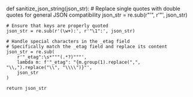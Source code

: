 def sanitize_json_string(json_str):
    # Replace single quotes with double quotes for general JSON compatibility
    json_str = re.sub(r"'", r'"', json_str)

    # Ensure that keys are properly quoted
    json_str = re.sub(r'(\w+):', r'"\1":', json_str)

    # Handle special characters in the _etag field
    # Specifically match the _etag field and replace its content
    json_str = re.sub(
        r'"_etag":\s*"""(.*?)"""', 
        lambda m: f'"_etag": "{m.group(1).replace(",", "\\,").replace("\\", "\\\\")}"',
        json_str
    )

    return json_str
